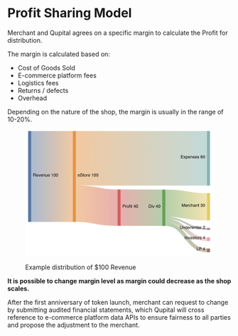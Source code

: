 # Profit Sharing Model

Merchant and Qupital agrees on a specific margin to calculate the Profit for distribution.

The margin is calculated based on:

* Cost of Goods Sold
* E-commerce platform fees
* Logistics fees
* Returns / defects
* Overhead

Depending on the nature of the shop, the margin is usually in the range of 10-20%.

<figure><img src="../.gitbook/assets/image (4).png" alt="" width="563"><figcaption><p>Example distribution of $100 Revenue</p></figcaption></figure>

**It is possible to change margin level as margin could decrease as the shop scales.**&#x20;

After the first anniversary of token launch, merchant can request to change by submitting audited financial statements, which Qupital will cross reference to e-commerce platform data APIs to ensure fairness to all parties and propose the adjustment to the merchant.
